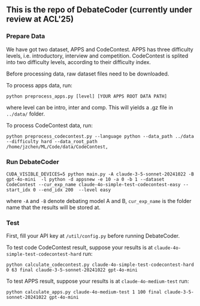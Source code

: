 ## This is the repo of DebateCoder (currently under review at ACL'25)

### Prepare Data
We have got two dataset, APPS and CodeContest. APPS has three difficulty levels, i.e. introductory, interview and competition. CodeContest is splited into two difficulty levels, according to their difficulty index.

Before processing data, raw dataset files need to be downloaded.

To process apps data, run:
```
python preprocess_apps.py [level] [YOUR APPS ROOT DATA PATH]
```
where level can be intro, inter and comp. This will yields a .gz file in ```../data/``` folder.

To process CodeContest data, run:
```
python preprocess_codecontest.py --language python --data_path ../data --difficulty hard --data_root_path /home/jzchen/ML/Code/data/CodeContest,
```

### Run DebateCoder
```
CUDA_VISIBLE_DEVICES=5 python main.py -A claude-3-5-sonnet-20241022 -B gpt-4o-mini  -l python -d appsnew -e 10 -a 0 -b 1 --dataset CodeContest --cur_exp_name claude-4o-simple-test-codecontest-easy --start_idx 0 --end_idx 200  --level easy

```
where ```-A```  and ```-B``` denote debating model A and B, ```cur_exp_name``` is the folder name that the results will be stored at.

### Test 
First, fill your API key at ```/util/config.py``` before running DebateCoder.

To test code CodeContest result, suppose your results is at ```claude-4o-simple-test-codecontest-hard``` run:
```
python calculate_codecontest.py claude-4o-simple-test-codecontest-hard 0 63 final claude-3-5-sonnet-20241022 gpt-4o-mini
```

To test APPS result, suppose your results is at ```claude-4o-medium-test``` run:
```
python calculate_apps.py claude-4o-medium-test 1 100 final claude-3-5-sonnet-20241022 gpt-4o-mini
```
